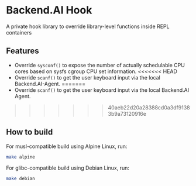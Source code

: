 # Backend.AI Hook

A private hook library to override library-level functions inside REPL containers


## Features

 * Override `sysconf()` to expose the number of actually schedulable CPU cores based on sysfs cgroup
   CPU set information.
<<<<<<< HEAD
 * Override `scanf()` to get the user keyboard input via the local Backend.AI-Agent.
=======
 * Override `scanf()` to get the user keyboard input via the local Backend.AI Agent.
>>>>>>> 40aeb22d20a28388cd0a3df91383b9a73120916e

## How to build

For musl-compatible build using Alpine Linux, run:

```sh
make alpine
```

For glibc-compatible build using Debian Linux, run:

```sh
make debian
```
